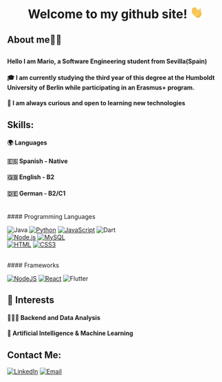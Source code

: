 <div align="center">
<h1> Welcome to my github site! <img src="https://github.com/ABSphreak/ABSphreak/blob/master/gifs/Hi.gif" width="30px"></h1>
</div>
<h2>About me🕵🏻<h2/>
<h4>Hello I am Mario, a Software Engineering student from Sevilla(Spain) <h4/>
<h4>🎓 I am currently studying the third year of this degree at the Humboldt University of Berlin while participating in an Erasmus+ program.</h4>  
<h4>🚀 I am always curious and open to learning new technologies</h4>


## Skills:

#### 🌍 Languages
<h4>🇪🇸 Spanish - Native</h4>
<h4>🇬🇧 English - B2</h4>
<h4>🇩🇪 German - B2/C1</h4>

<br>
#### Programming Languages

![Java](https://img.shields.io/badge/Java-ED8B00?style=for-the-badge)
[![Python](https://img.shields.io/badge/python%20-%2314354C.svg?&style=for-the-badge&logo=python&logoColor=white)](#)
[![JavaScript](https://img.shields.io/badge/JavaScript-F7DF1E?style=for-the-badge&logo=javascript&logoColor=white&labelColor=101010)](#)
![Dart](https://img.shields.io/badge/Dart-0175C2?style=for-the-badge&logo=dart&logoColor=white)
</br>
[![Node.js](https://img.shields.io/badge/Node.JS-339933?style=for-the-badge&logo=node.js&logoColor=white&labelColor=101010)](#)
[![MySQL](https://img.shields.io/badge/MySQL-4479A1?style=for-the-badge&logo=mysql&logoColor=white&labelColor=101010)](#)
</br>
[![HTML](https://img.shields.io/badge/html5%20-%23E34F26.svg?&style=for-the-badge&logo=html5&logoColor=white&labelColor=101010)](#)
[![CSS3](https://img.shields.io/badge/css3%20-%231572B6.svg?&style=for-the-badge&logo=css3&logoColor=white&labelColor=101010)](#)

<br>
#### Frameworks

[![NodeJS](https://img.shields.io/badge/nodejs%20-%23DD0031.svg?&style=for-the-badge&logo=nodejs&logoColor=white&labelColor=101010)](#)
[![React](https://img.shields.io/badge/react%20-%2320232a.svg?&style=for-the-badge&logo=react&logoColor=%2361DAFB&labelColor=101010)](#)
![Flutter](https://img.shields.io/badge/Flutter-02569B?style=for-the-badge&logo=flutter&logoColor=white)

## 🎯 Interests
<h4>🧑🏻‍💻 Backend and Data Analysis <h4/>
<h4>🤖 Artificial Intelligence & Machine Learning</h4>


## Contact Me:

[![LinkedIn](https://img.shields.io/badge/linkedin%20-%230077B5.svg?&style=for-the-badge&logo=linkedin&logoColor=white)]([https://www.linkedin.com/in/feryael-justice](https://www.linkedin.com/in/mario-castro-garcia-3a2910264))
[![Email](https://img.shields.io/badge/Email-D14836?style=for-the-badge&logo=gmail&logoColor=white)](mailto:castrogarciamario5@gmail.com)
